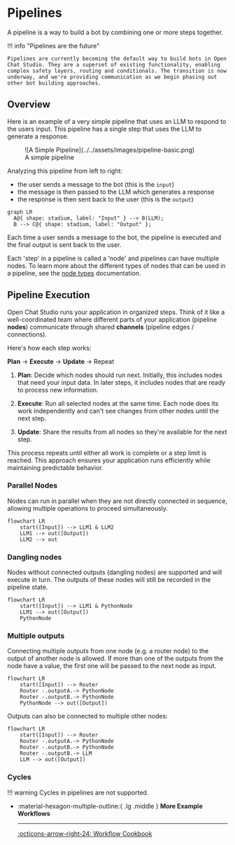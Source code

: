 # Pipelines

A pipeline is a way to build a bot by combining one or more steps together.

!!! info "Pipelines are the future"

    Pipelines are currently becoming the default way to build bots in Open Chat Studio. They are a superset of existing functionality, enabling complex safety layers, routing and conditionals. The transition is now underway, and we're providing communication as we begin phasing out other bot building approaches.

## Overview

Here is an example of a very simple pipeline that uses an LLM to respond to the users input. This pipeline has a
single step that uses the LLM to generate a response.

<figure markdown="span">
  ![A Simple Pipeline](../../assets/images/pipeline-basic.png)
  <figcaption>A simple pipeline</figcaption>
</figure>

Analyzing this pipeline from left to right:

* the user sends a message to the bot (this is the `input`)
* the message is then passed to the LLM which generates a response
* the response is then sent back to the user (this is the `output`)


``` mermaid
graph LR
  A@{ shape: stadium, label: "Input" } --> B(LLM);
  B --> C@{ shape: stadium, label: "Output" };
```

Each time a user sends a message to the bot, the pipeline is executed and the final output is sent back to the user.

Each 'step' in a pipeline is called a 'node' and pipelines can have multiple nodes. To learn more about the different
types of nodes that can be used in a pipeline, see the [node types](nodes.md) documentation.

## Pipeline Execution

Open Chat Studio  runs your application in organized steps. Think of it like a well-coordinated team where different parts of your application (pipeline **nodes**) communicate through shared **channels** (pipeline edges / connections).

Here's how each step works:

**Plan** → **Execute** → **Update** → Repeat

1. **Plan**: Decide which nodes should run next. Initially, this includes nodes that need your input data. In later steps, it includes nodes that are ready to process new information.

2. **Execute**: Run all selected nodes at the same time. Each node does its work independently and can't see changes from other nodes until the next step.

3. **Update**: Share the results from all nodes so they're available for the next step.

This process repeats until either all work is complete or a step limit is reached. This approach ensures your application runs efficiently while maintaining predictable behavior.

### Parallel Nodes
Nodes can run in parallel when they are not directly connected in sequence, allowing multiple operations to proceed simultaneously.

```mermaid
flowchart LR
    start([Input]) --> LLM1 & LLM2
    LLM1 --> out([Output])
    LLM2 --> out
```

### Dangling nodes
Nodes without connected outputs (dangling nodes) are supported and will execute in turn. The outputs of these nodes will still be recorded in the pipeline state.

```mermaid
flowchart LR
    start([Input]) --> LLM1 & PythonNode
    LLM1 --> out([Output])
    PythonNode
```

### Multiple outputs
Connecting multiple outputs from one node (e.g. a router node) to the output of another node is allowed. If more than one of the outputs from the node have a value, the first one will be passed to the next node as input.

```mermaid
flowchart LR
    start([Input]) --> Router
    Router -.outputA.-> PythonNode
    Router -.outputB.-> PythonNode
    PythonNode --> out([Output])
```

Outputs can also be connected to multiple other nodes:

```mermaid
flowchart LR
    start([Input]) --> Router
    Router -.outputA.-> PythonNode
    Router -.outputB.-> PythonNode
    Router -.outputB.-> LLM
    LLM --> out([Output])
```

### Cycles

!!! warning
    Cycles in pipelines are not supported.


<div class="grid cards" markdown>

-   :material-hexagon-multiple-outline:{ .lg .middle } __More Example Workflows__

    ---

    [:octicons-arrow-right-24: Workflow Cookbook](../../how-to/workflow_cookbook.md)

</div>
